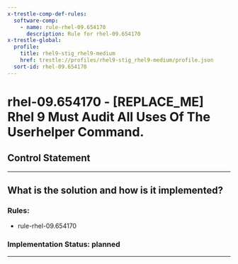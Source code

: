 ```yaml
---
x-trestle-comp-def-rules:
  software-comp:
    - name: rule-rhel-09.654170
      description: Rule for rhel-09.654170
x-trestle-global:
  profile:
    title: rhel9-stig_rhel9-medium
    href: trestle://profiles/rhel9-stig_rhel9-medium/profile.json
  sort-id: rhel-09.654170
---
```


# rhel-09.654170 - \[REPLACE_ME\] Rhel 9 Must Audit All Uses Of The Userhelper Command.

## Control Statement

______________________________________________________________________

## What is the solution and how is it implemented?

<!-- For implementation status enter one of: implemented, partial, planned, alternative, not-applicable -->

<!-- Note that the list of rules under ### Rules: is read-only and changes will not be captured after assembly to JSON -->

<!-- Add control implementation description here for control: rhel-09.654170 -->

### Rules:

  - rule-rhel-09.654170

### Implementation Status: planned

______________________________________________________________________
